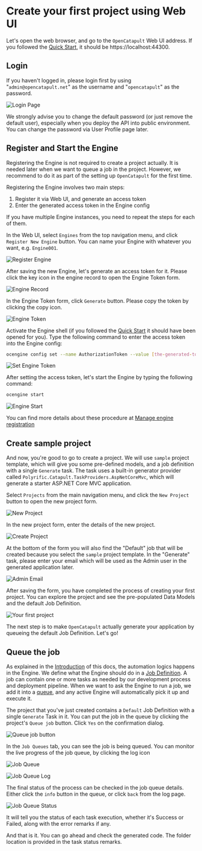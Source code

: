 # Create your first project using Web UI

Let's open the web browser, and go to the `OpenCatapult` Web UI address. If you followed the [Quick Start](../home/start.md), it should be https://localhost:44300.

## Login

If you haven't logged in, please login first by using "`admin@opencatapult.net`" as the username and "`opencatapult`" as the password.

![Login Page](../img/login.jpg)

We strongly advise you to change the default password (or just remove the default user), especially when you deploy the API into public environment. You can change the password via User Profile page later.

## Register and Start the Engine

Registering the Engine is not required to create a project actually. It is needed later when we want to queue a job in the project. However, we recommend to do it as part of the setting up `OpenCatapult` for the first time.

Registering the Engine involves two main steps:

1. Register it via Web UI, and generate an access token
2. Enter the generated access token in the Engine config

If you have multiple Engine instances, you need to repeat the steps for each of them.

In the Web UI, select `Engines` from the top navigation menu, and click `Register New Engine` button. You can name your Engine with whatever you want, e.g. `Engine001`.

![Register Engine](../img/engine-ui.jpg)

After saving the new Engine, let's generate an access token for it. Please click the key icon in the engine record to open the Engine Token form.

![Engine Record](../img/engine-record.jpg)

In the Engine Token form, click `Generate` button. Please copy the token by clicking the copy icon.

![Engine Token](../img/engine-token-ui.JPG)

Activate the Engine shell (if you followed the [Quick Start](../home/start.md) it should have been opened for you). Type the following command to enter the access token into the Engine config:

```sh
ocengine config set --name AuthorizationToken --value [the-generated-token]
```

![Set Engine Token](../img/engine-config-token.jpg)

After setting the access token, let's start the Engine by typing the following command:

```sh
ocengine start
```

![Engine Start](../img/engine-start.jpg)

You can find more details about these procedure at [Manage engine registration](../user-guides/engine-registration.md)

## Create sample project

And now, you're good to go to create a project. We will use `sample` project template, which will give you some pre-defined models, and a job definition with a single `Generate` task. The task uses a built-in generator provider called `Polyrific.Catapult.TaskProviders.AspNetCoreMvc`, which will generate a starter ASP.NET Core MVC application.

Select `Projects` from the main navigation menu, and click the `New Project` button to open the new project form.

![New Project](../img/new-project-button.jpg)

In the new project form, enter the details of the new project.

![Create Project](../img/create-project-ui.jpg)

At the bottom of the form you will also find the "Default" job that will be created because you select the `sample` project template. In the "Generate" task, please enter your email which will be used as the Admin user in the generated application later.

![Admin Email](../img/admin-email.jpg)

After saving the form, you have completed the process of creating your first project. You can explore the project and see the pre-populated Data Models and the default Job Definition.

![Your first project](../img/first-project.jpg)

The next step is to make `OpenCatapult` actually generate your application by queueing the default Job Definition. Let's go!

## Queue the job

As explained in the [Introduction](./intro.md#the-circle-of-magic) of this docs, the automation logics happens in the Engine. We define what the Engine should do in a [Job Definition](../user-guides/job-definitions.md). A job can contain one or more tasks as needed by our development process and deployment pipeline. When we want to ask the Engine to run a job, we add it into a [queue](../user-guides/job-queues.md), and any active Engine will automatically pick it up and execute it.

The project that you've just created contains a `Default` Job Definition with a single `Generate` Task in it. You can put the job in the queue by clicking the project's `Queue job` button. Click `Yes` on the confirmation dialog.

![Queue job button](../img/queue-job-button.jpg)

In the `Job Queues` tab, you can see the job is being queued. You can monitor the live progress of the job queue, by clicking the log icon

![Job Queue](../img/job-queue-ui.jpg)

![Job Queue Log](../img/job-queue-log-ui.jpg)

The final status of the process can be checked in the job queue details. Either click the `info` button in the queue, or click `back` from the log page.


![Job Queue Status](../img/job-queue-status-ui.jpg)


It will tell you the status of each task execution, whether it's Success or Failed, along with the error remarks if any.

And that is it. You can go ahead and check the generated code. The folder location is provided in the task status remarks.